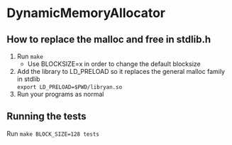 # DynamicMemoryAllocator

## How to replace the malloc and free in stdlib.h
1. Run ```make```
    * Use BLOCKSIZE=x in order to change the default blocksize
2. Add the library to LD_PRELOAD so it replaces the general malloc family in stdlib  
    ```export LD_PRELOAD=$PWD/libryan.so```
3. Run your programs as normal

## Running the tests
Run ```make BLOCK_SIZE=128 tests```
